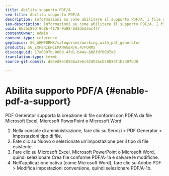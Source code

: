 ```yaml
---
title: Abilita supporto PDF/A
seo-title: Abilita supporto PDF/A
description: Informazioni su come abilitare il supporto PDF/A. I file compatibili con PDF/A possono essere creati da file Microsoft Excel, Microsoft PowerPoint e Microsoft Word.
seo-description: Informazioni su come abilitare il supporto PDF/A. I file compatibili con PDF/A possono essere creati da file Microsoft Excel, Microsoft PowerPoint e Microsoft Word.
uuid: 663bc89d-9d8b-4178-9a88-6d2d5daac477
contentOwner: admin
content-type: reference
geptopics: SG_AEMFORMS/categories/working_with_pdf_generator
products: SG_EXPERIENCEMANAGER/6.4/FORMS
discoiquuid: 17a6397b-0089-4fd1-b44a-686fdf60d7a9
translation-type: tm+mt
source-git-commit: d04e08e105bba2e6c92d93bcb58839f1b5307bd8

---
```



# Abilita supporto PDF/A {#enable-pdf-a-support}

PDF Generator supporta la creazione di file conformi con PDF/A da file Microsoft Excel, Microsoft PowerPoint e Microsoft Word.

1. Nella console di amministrazione, fare clic su Servizi > PDF Generator > Impostazioni tipo di file.
1. Fate clic su Nuovo o selezionate un&#39;impostazione per il tipo di file esistente.
1. Fare clic su Microsoft Excel, Microsoft PowerPoint o Microsoft Word, quindi selezionare Crea file conforme PDF/A-1a e salvare le modifiche.
1. Nell&#39;applicazione nativa (come Microsoft Word), fare clic su Adobe PDF > Modifica impostazioni conversione, quindi selezionare PDF/A-1b.

